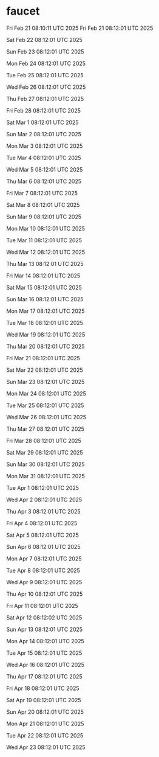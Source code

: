 # faucet
Fri Feb 21 08:10:11 UTC 2025
Fri Feb 21 08:12:01 UTC 2025

Sat Feb 22 08:12:01 UTC 2025

Sun Feb 23 08:12:01 UTC 2025

Mon Feb 24 08:12:01 UTC 2025

Tue Feb 25 08:12:01 UTC 2025

Wed Feb 26 08:12:01 UTC 2025

Thu Feb 27 08:12:01 UTC 2025

Fri Feb 28 08:12:01 UTC 2025

Sat Mar  1 08:12:01 UTC 2025

Sun Mar  2 08:12:01 UTC 2025

Mon Mar  3 08:12:01 UTC 2025

Tue Mar  4 08:12:01 UTC 2025

Wed Mar  5 08:12:01 UTC 2025

Thu Mar  6 08:12:01 UTC 2025

Fri Mar  7 08:12:01 UTC 2025

Sat Mar  8 08:12:01 UTC 2025

Sun Mar  9 08:12:01 UTC 2025

Mon Mar 10 08:12:01 UTC 2025

Tue Mar 11 08:12:01 UTC 2025

Wed Mar 12 08:12:01 UTC 2025

Thu Mar 13 08:12:01 UTC 2025

Fri Mar 14 08:12:01 UTC 2025

Sat Mar 15 08:12:01 UTC 2025

Sun Mar 16 08:12:01 UTC 2025

Mon Mar 17 08:12:01 UTC 2025

Tue Mar 18 08:12:01 UTC 2025

Wed Mar 19 08:12:01 UTC 2025

Thu Mar 20 08:12:01 UTC 2025

Fri Mar 21 08:12:01 UTC 2025

Sat Mar 22 08:12:01 UTC 2025

Sun Mar 23 08:12:01 UTC 2025

Mon Mar 24 08:12:01 UTC 2025

Tue Mar 25 08:12:01 UTC 2025

Wed Mar 26 08:12:01 UTC 2025

Thu Mar 27 08:12:01 UTC 2025

Fri Mar 28 08:12:01 UTC 2025

Sat Mar 29 08:12:01 UTC 2025

Sun Mar 30 08:12:01 UTC 2025

Mon Mar 31 08:12:01 UTC 2025

Tue Apr  1 08:12:01 UTC 2025

Wed Apr  2 08:12:01 UTC 2025

Thu Apr  3 08:12:01 UTC 2025

Fri Apr  4 08:12:01 UTC 2025

Sat Apr  5 08:12:01 UTC 2025

Sun Apr  6 08:12:01 UTC 2025

Mon Apr  7 08:12:01 UTC 2025

Tue Apr  8 08:12:01 UTC 2025

Wed Apr  9 08:12:01 UTC 2025

Thu Apr 10 08:12:01 UTC 2025

Fri Apr 11 08:12:01 UTC 2025

Sat Apr 12 08:12:02 UTC 2025

Sun Apr 13 08:12:01 UTC 2025

Mon Apr 14 08:12:01 UTC 2025

Tue Apr 15 08:12:01 UTC 2025

Wed Apr 16 08:12:01 UTC 2025

Thu Apr 17 08:12:01 UTC 2025

Fri Apr 18 08:12:01 UTC 2025

Sat Apr 19 08:12:01 UTC 2025

Sun Apr 20 08:12:01 UTC 2025

Mon Apr 21 08:12:01 UTC 2025

Tue Apr 22 08:12:01 UTC 2025

Wed Apr 23 08:12:01 UTC 2025
